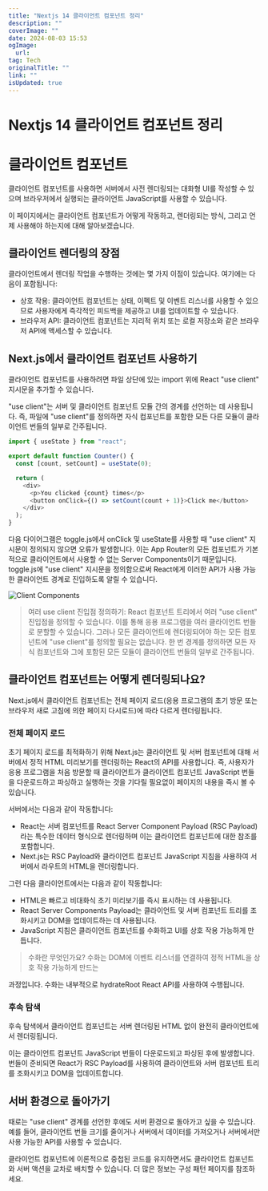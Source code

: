 ```yaml
---
title: "Nextjs 14 클라이언트 컴포넌트 정리"
description: ""
coverImage: ""
date: 2024-08-03 15:53
ogImage:
  url:
tag: Tech
originalTitle: ""
link: ""
isUpdated: true
---
```


# Nextjs 14 클라이언트 컴포넌트 정리

# 클라이언트 컴포넌트

클라이언트 컴포넌트를 사용하면 서버에서 사전 렌더링되는 대화형 UI를 작성할 수 있으며 브라우저에서 실행되는 클라이언트 JavaScript를 사용할 수 있습니다.

이 페이지에서는 클라이언트 컴포넌트가 어떻게 작동하고, 렌더링되는 방식, 그리고 언제 사용해야 하는지에 대해 알아보겠습니다.

<!-- seedividend - 사각형 -->

<ins class="adsbygoogle"
     style="display:block"
     data-ad-client="ca-pub-4877378276818686"
     data-ad-slot="1898504329"
     data-ad-format="auto"
     data-full-width-responsive="true"></ins>

<script>
     (adsbygoogle = window.adsbygoogle || []).push({});
</script>

## 클라이언트 렌더링의 장점

클라이언트에서 렌더링 작업을 수행하는 것에는 몇 가지 이점이 있습니다. 여기에는 다음이 포함됩니다:

- 상호 작용: 클라이언트 컴포넌트는 상태, 이펙트 및 이벤트 리스너를 사용할 수 있으므로 사용자에게 즉각적인 피드백을 제공하고 UI를 업데이트할 수 있습니다.
- 브라우저 API: 클라이언트 컴포넌트는 지리적 위치 또는 로컬 저장소와 같은 브라우저 API에 액세스할 수 있습니다.

## Next.js에서 클라이언트 컴포넌트 사용하기

클라이언트 컴포넌트를 사용하려면 파일 상단에 있는 import 위에 React "use client" 지시문을 추가할 수 있습니다.

"use client"는 서버 및 클라이언트 컴포넌트 모듈 간의 경계를 선언하는 데 사용됩니다. 즉, 파일에 "use client"를 정의하면 자식 컴포넌트를 포함한 모든 다른 모듈이 클라이언트 번들의 일부로 간주됩니다.

```typescript
import { useState } from "react";

export default function Counter() {
  const [count, setCount] = useState(0);

  return (
    <div>
      <p>You clicked {count} times</p>
      <button onClick={() => setCount(count + 1)}>Click me</button>
    </div>
  );
}
```

<!-- seedividend - 사각형 -->

<ins class="adsbygoogle"
     style="display:block"
     data-ad-client="ca-pub-4877378276818686"
     data-ad-slot="1898504329"
     data-ad-format="auto"
     data-full-width-responsive="true"></ins>

<script>
     (adsbygoogle = window.adsbygoogle || []).push({});
</script>

다음 다이어그램은 toggle.js에서 onClick 및 useState를 사용할 때 "use client" 지시문이 정의되지 않으면 오류가 발생합니다. 이는 App Router의 모든 컴포넌트가 기본적으로 클라이언트에서 사용할 수 없는 Server Components이기 때문입니다. toggle.js에 "use client" 지시문을 정의함으로써 React에게 이러한 API가 사용 가능한 클라이언트 경계로 진입하도록 알릴 수 있습니다.

![Client Components](/assets/img/Client-Components_0.png)

> 여러 use client 진입점 정의하기:
> React 컴포넌트 트리에서 여러 "use client" 진입점을 정의할 수 있습니다. 이를 통해 응용 프로그램을 여러 클라이언트 번들로 분할할 수 있습니다.
> 그러나 모든 클라이언트에 렌더링되어야 하는 모든 컴포넌트에 "use client"를 정의할 필요는 없습니다. 한 번 경계를 정의하면 모든 자식 컴포넌트와 그에 포함된 모든 모듈이 클라이언트 번들의 일부로 간주됩니다.

<!-- seedividend - 사각형 -->

<ins class="adsbygoogle"
     style="display:block"
     data-ad-client="ca-pub-4877378276818686"
     data-ad-slot="1898504329"
     data-ad-format="auto"
     data-full-width-responsive="true"></ins>

<script>
     (adsbygoogle = window.adsbygoogle || []).push({});
</script>

## 클라이언트 컴포넌트는 어떻게 렌더링되나요?

Next.js에서 클라이언트 컴포넌트는 전체 페이지 로드(응용 프로그램의 초기 방문 또는 브라우저 새로 고침에 의한 페이지 다시로드)에 따라 다르게 렌더링됩니다.

### 전체 페이지 로드

초기 페이지 로드를 최적화하기 위해 Next.js는 클라이언트 및 서버 컴포넌트에 대해 서버에서 정적 HTML 미리보기를 렌더링하는 React의 API를 사용합니다. 즉, 사용자가 응용 프로그램을 처음 방문할 때 클라이언트가 클라이언트 컴포넌트 JavaScript 번들을 다운로드하고 파싱하고 실행하는 것을 기다릴 필요없이 페이지의 내용을 즉시 볼 수 있습니다.

서버에서는 다음과 같이 작동합니다:

- React는 서버 컴포넌트를 React Server Component Payload (RSC Payload)라는 특수한 데이터 형식으로 렌더링하며 이는 클라이언트 컴포넌트에 대한 참조를 포함합니다.
- Next.js는 RSC Payload와 클라이언트 컴포넌트 JavaScript 지침을 사용하여 서버에서 라우트의 HTML을 렌더링합니다.

그런 다음 클라이언트에서는 다음과 같이 작동합니다:

- HTML은 빠르고 비대화식 초기 미리보기를 즉시 표시하는 데 사용됩니다.
- React Server Components Payload는 클라이언트 및 서버 컴포넌트 트리를 조화시키고 DOM을 업데이트하는 데 사용됩니다.
- JavaScript 지침은 클라이언트 컴포넌트를 수화하고 UI를 상호 작용 가능하게 만듭니다.

> 수화란 무엇인가요?
> 수화는 DOM에 이벤트 리스너를 연결하여 정적 HTML을 상호 작용 가능하게 만드는

과정입니다. 수화는 내부적으로 hydrateRoot React API를 사용하여 수행됩니다.

<!-- seedividend - 사각형 -->

<ins class="adsbygoogle"
     style="display:block"
     data-ad-client="ca-pub-4877378276818686"
     data-ad-slot="1898504329"
     data-ad-format="auto"
     data-full-width-responsive="true"></ins>

<script>
     (adsbygoogle = window.adsbygoogle || []).push({});
</script>

### 후속 탐색

후속 탐색에서 클라이언트 컴포넌트는 서버 렌더링된 HTML 없이 완전히 클라이언트에서 렌더링됩니다.

이는 클라이언트 컴포넌트 JavaScript 번들이 다운로드되고 파싱된 후에 발생합니다. 번들이 준비되면 React가 RSC Payload를 사용하여 클라이언트와 서버 컴포넌트 트리를 조화시키고 DOM을 업데이트합니다.

## 서버 환경으로 돌아가기

때로는 "use client" 경계를 선언한 후에도 서버 환경으로 돌아가고 싶을 수 있습니다. 예를 들어, 클라이언트 번들 크기를 줄이거나 서버에서 데이터를 가져오거나 서버에서만 사용 가능한 API를 사용할 수 있습니다.

클라이언트 컴포넌트에 이론적으로 중첩된 코드를 유지하면서도 클라이언트 컴포넌트와 서버 액션을 교차로 배치할 수 있습니다. 더 많은 정보는 구성 패턴 페이지를 참조하세요.
